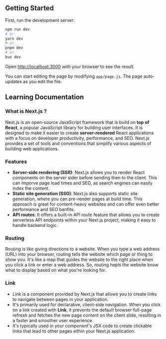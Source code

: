 ## Getting Started

First, run the development server:

```bash
npm run dev
# or
yarn dev
# or
pnpm dev
# or
bun dev
```

Open [http://localhost:3000](http://localhost:3000) with your browser to see the result.

You can start editing the page by modifying `app/page.js`. The page auto-updates as you edit the file.

## Learning Documentation

### What is Next.js ?

Next.js is an open-source JavaScript framework that is build on **top of React**, a popular JavaScript library for building user interfaces. It is designed to make it easier to create **server-rendered** React applications with a focus on developer productivity, performance, and SEO. Next.js provides a set of tools and conventions that simplify various aspects of building web applications.

### Features

- **Server-side rendering (SSR)**: Next.js allows you to render React components on the server sider before sending then to the client. This can imporve page load times and SEO, as search engines can easily index the content.
- **Static site generation (SSG)**: Next.js also supports static site generation, where you can pre-render pages at build time. This approach is great for content-heavy websites and can offer even better performance and SEO benfits.
- **API routes**: It offers a built-in API route feature that allows you to create serverless API endpoints within your Next.js project, making it easy to handle backend logic.

### Routing

Routing is like giving directions to a website. When you type a web address (URL) into your browser, routing tells the website which page or thing to show you. It's like a map that guides the website to the right place when you click a link or enter a web address. So, routing hepls the website know what to display based on what you're looking for.

### Link

- Link is a component provided by Next.js that allows you to create links to navigate between pages in your application.
- It's primarily used for declarative, client-side navigation. When you click on a link created with **Link**, it prevents the default browser full-page refresh and fetches the new page content on the client slide, resulting in a faster and smoother user experience.
- It's typically used in your component's JSX code to create clickable links that lead to other pages eithin your Next.js application.

